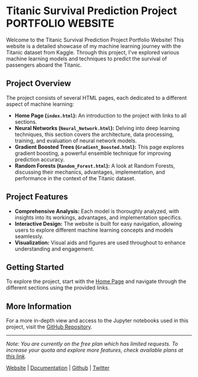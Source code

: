 
# Titanic Survival Prediction Project PORTFOLIO WEBSITE

Welcome to the Titanic Survival Prediction Project Portfolio Website! This website is a detailed showcase of my machine learning journey with the Titanic dataset from Kaggle. Through this project, I've explored various machine learning models and techniques to predict the survival of passengers aboard the Titanic.

## Project Overview

The project consists of several HTML pages, each dedicated to a different aspect of machine learning:

- **Home Page (`index.html`):** An introduction to the project with links to all sections.
- **Neural Networks (`Neural_Network.html`):** Delving into deep learning techniques, this section covers the architecture, data processing, training, and evaluation of neural network models.
- **Gradient Boosted Trees (`Gradient_Boosted.html`):** This page explores gradient boosting, a powerful ensemble technique for improving prediction accuracy.
- **Random Forests (`Random_Forest.html`):** A look at Random Forests, discussing their mechanics, advantages, implementation, and performance in the context of the Titanic dataset.

## Project Features

- **Comprehensive Analysis:** Each model is thoroughly analyzed, with insights into its workings, advantages, and implementation specifics.
- **Interactive Design:** The website is built for easy navigation, allowing users to explore different machine learning concepts and models seamlessly.
- **Visualization:** Visual aids and figures are used throughout to enhance understanding and engagement.

## Getting Started

To explore the project, start with the [Home Page](https://github.com/23yem/Titanic_Website_V2/blob/master/index.html) and navigate through the different sections using the provided links.

## More Information

For a more in-depth view and access to the Jupyter notebooks used in this project, visit the [GitHub Repository](https://github.com/23yem/Final-Titanic-Machine-Learning).

---

*Note: You are currently on the free plan which has limited requests. To increase your quota and explore more features, check available plans at [this link](https://auth.askthecode.ai/user/operations/proceed).*

[Website](https://askthecode.ai) | [Documentation](https://docs.askthecode.ai) | [Github](https://github.com/askthecode/documentation) | [Twitter](https://twitter.com/askthecode_ai)
